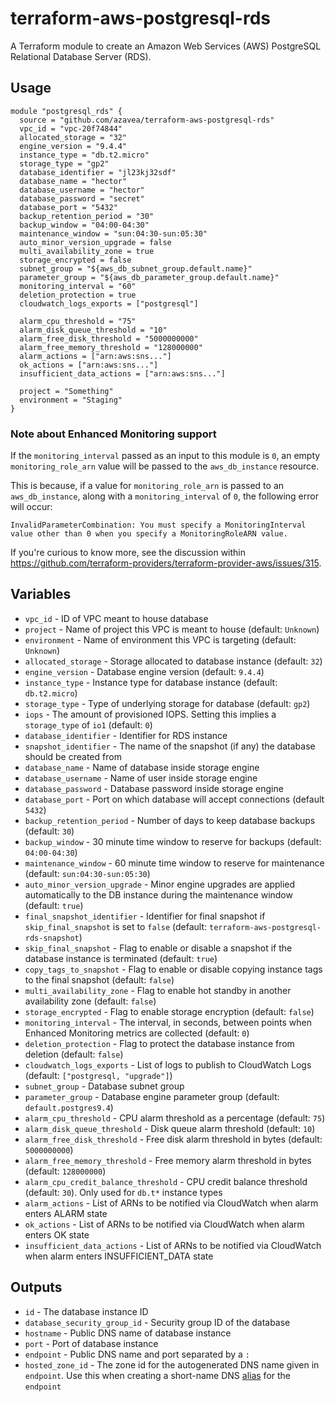 # terraform-aws-postgresql-rds

A Terraform module to create an Amazon Web Services (AWS) PostgreSQL Relational Database Server (RDS).

## Usage

```hcl
module "postgresql_rds" {
  source = "github.com/azavea/terraform-aws-postgresql-rds"
  vpc_id = "vpc-20f74844"
  allocated_storage = "32"
  engine_version = "9.4.4"
  instance_type = "db.t2.micro"
  storage_type = "gp2"
  database_identifier = "jl23kj32sdf"
  database_name = "hector"
  database_username = "hector"
  database_password = "secret"
  database_port = "5432"
  backup_retention_period = "30"
  backup_window = "04:00-04:30"
  maintenance_window = "sun:04:30-sun:05:30"
  auto_minor_version_upgrade = false
  multi_availability_zone = true
  storage_encrypted = false
  subnet_group = "${aws_db_subnet_group.default.name}"
  parameter_group = "${aws_db_parameter_group.default.name}"
  monitoring_interval = "60"
  deletion_protection = true
  cloudwatch_logs_exports = ["postgresql"]

  alarm_cpu_threshold = "75"
  alarm_disk_queue_threshold = "10"
  alarm_free_disk_threshold = "5000000000"
  alarm_free_memory_threshold = "128000000"
  alarm_actions = ["arn:aws:sns..."]
  ok_actions = ["arn:aws:sns..."]
  insufficient_data_actions = ["arn:aws:sns..."]

  project = "Something"
  environment = "Staging"
}
```

### Note about Enhanced Monitoring support

If the `monitoring_interval` passed as an input to this module is `0`, an empty `monitoring_role_arn` value will be passed to the `aws_db_instance` resource. 

This is because, if a value for `monitoring_role_arn` is passed to an `aws_db_instance`, along with a `monitoring_interval` of `0`, the following error will occur:

```
InvalidParameterCombination: You must specify a MonitoringInterval value other than 0 when you specify a MonitoringRoleARN value.
```

If you're curious to know more, see the discussion within https://github.com/terraform-providers/terraform-provider-aws/issues/315.

## Variables

- `vpc_id` - ID of VPC meant to house database
- `project` - Name of project this VPC is meant to house (default: `Unknown`)
- `environment` - Name of environment this VPC is targeting (default: `Unknown`)
- `allocated_storage` - Storage allocated to database instance (default: `32`)
- `engine_version` - Database engine version (default: `9.4.4`)
- `instance_type` - Instance type for database instance (default: `db.t2.micro`)
- `storage_type` - Type of underlying storage for database (default: `gp2`)
- `iops` - The amount of provisioned IOPS. Setting this implies a `storage_type` of `io1` (default: `0`)
- `database_identifier` - Identifier for RDS instance
- `snapshot_identifier` - The name of the snapshot (if any) the database should be created from
- `database_name` - Name of database inside storage engine
- `database_username` - Name of user inside storage engine
- `database_password` - Database password inside storage engine
- `database_port` - Port on which database will accept connections (default `5432`)
- `backup_retention_period` - Number of days to keep database backups (default:
  `30`)
- `backup_window` - 30 minute time window to reserve for backups (default:
  `04:00-04:30`)
- `maintenance_window` - 60 minute time window to reserve for maintenance
  (default: `sun:04:30-sun:05:30`)
- `auto_minor_version_upgrade` - Minor engine upgrades are applied automatically
 to the DB instance during the maintenance window (default: `true`)
- `final_snapshot_identifier` - Identifier for final snapshot if `skip_final_snapshot` is set to `false` (default: `terraform-aws-postgresql-rds-snapshot`)
- `skip_final_snapshot` - Flag to enable or disable a snapshot if the database instance is terminated (default: `true`)
- `copy_tags_to_snapshot` - Flag to enable or disable copying instance tags to the final snapshot (default: `false`)
- `multi_availability_zone` - Flag to enable hot standby in another availability
  zone (default: `false`)
- `storage_encrypted` - Flag to enable storage encryption (default: `false`)
- `monitoring_interval` - The interval, in seconds, between points when Enhanced Monitoring metrics are collected (default: `0`)
- `deletion_protection` - Flag to protect the database instance from deletion (default: `false`)
- `cloudwatch_logs_exports` - List of logs to publish to CloudWatch Logs (default: `["postgresql, "upgrade"]`)
- `subnet_group` - Database subnet group
- `parameter_group` - Database engine parameter group (default:
  `default.postgres9.4`)
- `alarm_cpu_threshold` - CPU alarm threshold as a percentage (default: `75`)
- `alarm_disk_queue_threshold` - Disk queue alarm threshold (default: `10`)
- `alarm_free_disk_threshold` - Free disk alarm threshold in bytes (default: `5000000000`)
- `alarm_free_memory_threshold` - Free memory alarm threshold in bytes (default: `128000000`)
- `alarm_cpu_credit_balance_threshold` - CPU credit balance threshold (default: `30`). Only used for `db.t*` instance types
- `alarm_actions` - List of ARNs to be notified via CloudWatch when alarm enters ALARM state
- `ok_actions` - List of ARNs to be notified via CloudWatch when alarm enters OK state
- `insufficient_data_actions` - List of ARNs to be notified via CloudWatch when alarm enters INSUFFICIENT_DATA state

## Outputs

- `id` - The database instance ID
- `database_security_group_id` - Security group ID of the database
- `hostname` - Public DNS name of database instance
- `port` - Port of database instance
- `endpoint` - Public DNS name and port separated by a `:`
- `hosted_zone_id` - The zone id for the autogenerated DNS name given in `endpoint`. 
   Use this when creating a short-name DNS [alias](https://www.terraform.io/docs/providers/aws/r/route53_record.html#alias-record) for the `endpoint` 
